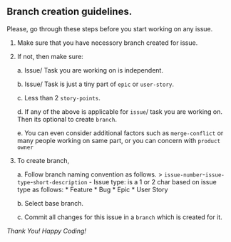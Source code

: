 ## Branch creation guidelines.
Please, go through these steps before you start working on any issue.

1. Make sure that you have necessory branch created for issue.
2. If not, then make sure:

    a. Issue/ Task you are working on is independent.

    b. Issue/ Task is just a tiny part of `epic` or `user-story`.

    c. Less than 2 `story-points`.

    d. If any of the above is applicable for `issue`/ task you are working on. Then its optional to create `branch`.
    
    e. You can even consider additional factors such as `merge-conflict` or many people working on same part, or you can concern with `product owner`

3. To create branch,

    a. Follow branch naming convention as follows.
        > `issue-number`-`issue-type`-`short-description`
        - Issue type: is a 1 or 2 char based on issue type as follows:
            * Feature 
            * Bug 
            * Epic
            * User Story

    b. Select base branch.

    c. Commit all changes for this issue in a `branch` which is created for it.


_Thank You! Happy Coding!_

